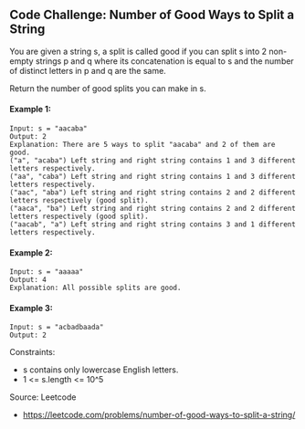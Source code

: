 ## Code Challenge: Number of Good Ways to Split a String

You are given a string s, a split is called good if you can split s into 2 non-empty strings p and q where its concatenation is equal to s and the number of distinct letters in p and q are the same.

Return the number of good splits you can make in s.

#### Example 1:
```
Input: s = "aacaba"
Output: 2
Explanation: There are 5 ways to split "aacaba" and 2 of them are good. 
("a", "acaba") Left string and right string contains 1 and 3 different letters respectively.
("aa", "caba") Left string and right string contains 1 and 3 different letters respectively.
("aac", "aba") Left string and right string contains 2 and 2 different letters respectively (good split).
("aaca", "ba") Left string and right string contains 2 and 2 different letters respectively (good split).
("aacab", "a") Left string and right string contains 3 and 1 different letters respectively.
```

#### Example 2:
```
Input: s = "aaaaa"
Output: 4
Explanation: All possible splits are good.
```

#### Example 3:
```
Input: s = "acbadbaada"
Output: 2
```

Constraints:
* s contains only lowercase English letters.
* 1 <= s.length <= 10^5

Source: Leetcode
* https://leetcode.com/problems/number-of-good-ways-to-split-a-string/
